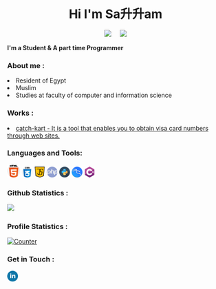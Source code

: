 <!-- Github README -->
<h1 align="center">Hi I'm Sa升升am</h1>
<p align="center"><a href="https://github.com/Death-Mask">
<img height="165" src="https://github-readme-stats.vercel.app/api?username=Death-Mask&show_icons=true&include_all_commits=true&theme=react&cache_seconds=3200&hide_border=true" /></a>
&nbsp;&nbsp;&nbsp;
<a href="https://github.com/Death-Mask"><img src="https://github-readme-stats.vercel.app/api/top-langs/?username=Death-Mask&layout=compact&theme=react&hide_border=true" />
</a></p>

<b>I'm a Student & A part time Programmer</b>

<h3>About me :</h3>
<li>Resident of Egypt</li>
<li>Muslim</li>
<li>Studies at faculty of computer and information science</li>

<h3>Works :</h3>
<li> <a href="https://github.com/Death-Mask/catch-kart">catch-kart - It is a tool that enables you to obtain visa card numbers through web sites.</a>

<h3 align="left">Languages and Tools:</h3>
<img title="html-5" alt="html-5" width="30px" src="assets/html-5.png"/> <img title="css" alt="css" width="25px" src="assets/css.png"/> <img title="java-script" alt="java-script" width="25px" src="assets/java-script.png"/> <img title="php" alt="php" width="25px" src="assets/php.png"/> <img title="snakes" alt="snakes" width="25px" src="assets/snakes.png"/> <img title="kali linux" alt="kali linux" width="25px" src="assets/kali-linux.png"/> <img title="c-sharp" alt="c-sharp" width="25px" src="assets/c-sharp.png"/>
  
<h3>Github Statistics :</h3>
<a href="https://github.com/Death-Mask"><img width=550 src="https://github-profile-trophy.vercel.app/?username=Death-Mask&theme=dracula&no-frame=true&title=Followers,Stars,Commit,Repository,Issues"/></a>

<h3>Profile Statistics :</h3>
<a href="https://github.com/Death-Mask"><img height="25" title="Counter" src="https://komarev.com/ghpvc/?username=Death-Mask&color=blueviolet&style=flat-square"></a>

<h3>Get in Touch : </h3>
<a href="https://www.linkedin.com/in/sal-lam-ab422026b/"><img align="left" title="linkedin" alt="linkedin" width="25px" src="assets/linkedin.png"/></a>


